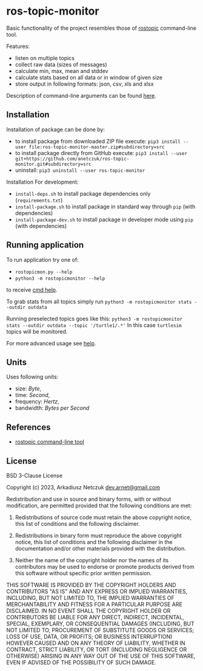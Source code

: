 # ros-topic-monitor

Basic functionality of the project resembles those of [rostopic](http://wiki.ros.org/rostopic) command-line tool.

Features:
- listen on multiple topics
- collect raw data (sizes of messages)
- calculate min, max, mean and stddev
- calculate stats based on all data or in window of given size
- store output in following formats: json, csv, xls and xlsx

Description of command-line arguments can be found [here](doc/cmdargs.md).


## Installation

Installation of package can be done by:
 - to install package from downloaded ZIP file execute: `pip3 install --user file:ros-topic-monitor-master.zip#subdirectory=src`
 - to install package directly from GitHub execute: `pip3 install --user git+https://github.com/anetczuk/ros-topic-monitor.git#subdirectory=src`
 - uninstall: `pip3 uninstall --user ros-topic-monitor`

Installation For development:
 - `install-deps.sh` to install package dependencies only (`requirements.txt`)
 - `install-package.sh` to install package in standard way through `pip` (with dependencies)
 - `install-package-dev.sh` to install package in developer mode using `pip` (with dependencies)


## Running application

To run application try one of:
- `rostopicmon.py --help`
- `python3 -m rostopicmonitor --help`

to receive [cmd help](doc/cmdargs.md).

To grab stats from all topics simply run `python3 -m rostopicmonitor stats --outdir outdata`

Running preselected topics goes like this: `python3 -m rostopicmonitor stats --outdir outdata --topic '/turtle1/.*'` 
In this case `turtlesim` topics will be monitored.

For more advanced usage see [help](doc/cmdargs.md).


## Units

Uses following units:
- size: *Byte*,
- time: *Second*,
- frequency: *Hertz*,
- bandwidth: *Bytes per Second*


## References

- [rostopic command-line tool](http://wiki.ros.org/rostopic)


## License

BSD 3-Clause License

Copyright (c) 2023, Arkadiusz Netczuk <dev.arnet@gmail.com>

Redistribution and use in source and binary forms, with or without
modification, are permitted provided that the following conditions are met:

1. Redistributions of source code must retain the above copyright notice, this
   list of conditions and the following disclaimer.

2. Redistributions in binary form must reproduce the above copyright notice,
   this list of conditions and the following disclaimer in the documentation
   and/or other materials provided with the distribution.

3. Neither the name of the copyright holder nor the names of its
   contributors may be used to endorse or promote products derived from
   this software without specific prior written permission.

THIS SOFTWARE IS PROVIDED BY THE COPYRIGHT HOLDERS AND CONTRIBUTORS "AS IS"
AND ANY EXPRESS OR IMPLIED WARRANTIES, INCLUDING, BUT NOT LIMITED TO, THE
IMPLIED WARRANTIES OF MERCHANTABILITY AND FITNESS FOR A PARTICULAR PURPOSE ARE
DISCLAIMED. IN NO EVENT SHALL THE COPYRIGHT HOLDER OR CONTRIBUTORS BE LIABLE
FOR ANY DIRECT, INDIRECT, INCIDENTAL, SPECIAL, EXEMPLARY, OR CONSEQUENTIAL
DAMAGES (INCLUDING, BUT NOT LIMITED TO, PROCUREMENT OF SUBSTITUTE GOODS OR
SERVICES; LOSS OF USE, DATA, OR PROFITS; OR BUSINESS INTERRUPTION) HOWEVER
CAUSED AND ON ANY THEORY OF LIABILITY, WHETHER IN CONTRACT, STRICT LIABILITY,
OR TORT (INCLUDING NEGLIGENCE OR OTHERWISE) ARISING IN ANY WAY OUT OF THE USE
OF THIS SOFTWARE, EVEN IF ADVISED OF THE POSSIBILITY OF SUCH DAMAGE.
